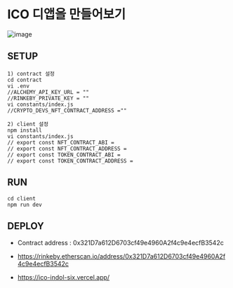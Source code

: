 # ICO 디앱을 만들어보기
![image](https://user-images.githubusercontent.com/90569731/178097523-3f0adab7-9a60-4003-876e-9e1ad8db3a8e.png)

## SETUP
```
1) contract 설정
cd contract
vi .env 
//ALCHEMY_API_KEY_URL = ""
//RINKEBY_PRIVATE_KEY = ""
vi constants/index.js 
//CRYPTO_DEVS_NFT_CONTRACT_ADDRESS =""

2) client 설정
npm install 
vi constants/index.js 
// export const NFT_CONTRACT_ABI =
// export const NFT_CONTRACT_ADDRESS =
// export const TOKEN_CONTRACT_ABI =
// export const TOKEN_CONTRACT_ADDRESS =
```

## RUN
```
cd client
npm run dev
```

## DEPLOY
- Contract address : 0x321D7a612D6703cf49e4960A2f4c9e4ecfB3542c
- https://rinkeby.etherscan.io/address/0x321D7a612D6703cf49e4960A2f4c9e4ecfB3542c

- https://ico-indol-six.vercel.app/





